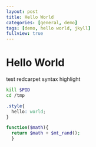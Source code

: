 ```yaml
---
layout: post
title: Hello World
categories: [general, demo]
tags: [demo, hello world, jkyll]
fullview: true
---
```

# Hello World

test redcarpet syntax highlight

```bash
kill $PID
cd /tmp
```

```css
.style{
  hello: world;
}
```

```php
function($math){
  return $math + $mt_rand();
  }
```
